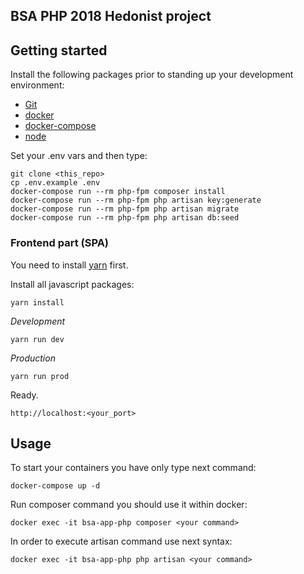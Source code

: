 ## BSA PHP 2018 Hedonist project

## Getting started

Install the following packages prior to standing up your development environment:

- [Git](https://git-scm.com/)
- [docker](https://docs.docker.com/engine/installation/)
- [docker-compose](https://docs.docker.com/compose/install/)
- [node](https://nodejs.org/en/)


Set your .env vars and then type:
```
git clone <this_repo>
cp .env.example .env
docker-compose run --rm php-fpm composer install
docker-compose run --rm php-fpm php artisan key:generate
docker-compose run --rm php-fpm php artisan migrate
docker-compose run --rm php-fpm php artisan db:seed
```

### Frontend part (SPA)

You need to install [yarn](https://yarnpkg.com/lang/en/) first.

Install all javascript packages:  

```
yarn install
```

_Development_  
``` 
yarn run dev
```

_Production_  
``` 
yarn run prod
```

Ready.
```
http://localhost:<your_port>
```

## Usage

To start your containers you have only type next command:
```
docker-compose up -d
```

Run composer command you should use it within docker:
```
docker exec -it bsa-app-php composer <your command>
```

In order to execute artisan command use next syntax:
```
docker exec -it bsa-app-php php artisan <your command>
```